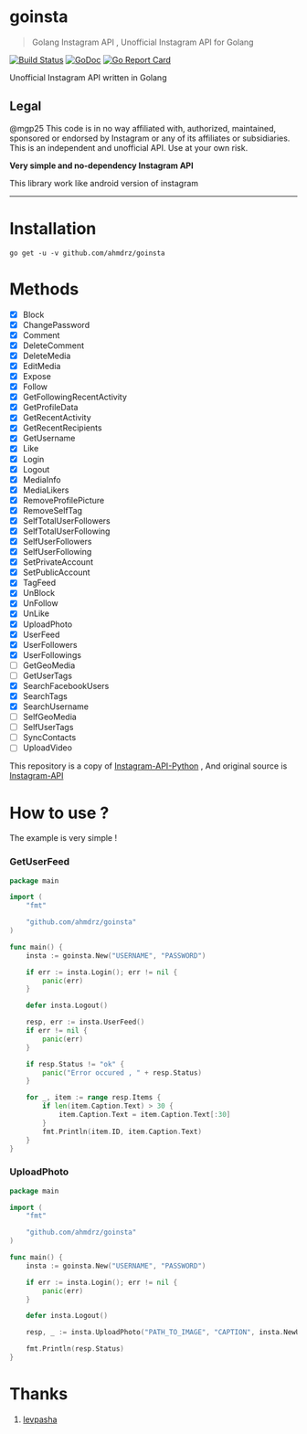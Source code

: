 # goinsta

> Golang Instagram API , Unofficial Instagram API for Golang

[![Build Status](https://travis-ci.org/ahmdrz/goinsta.svg?branch=master)](https://travis-ci.org/ahmdrz/goinsta) [![GoDoc](https://godoc.org/github.com/ahmdrz/goinsta?status.svg)](https://godoc.org/github.com/ahmdrz/goinsta) [![Go Report Card](https://goreportcard.com/badge/github.com/ahmdrz/goinsta)](https://goreportcard.com/report/github.com/ahmdrz/goinsta)

Unofficial Instagram API written in Golang

## Legal

@mgp25
This code is in no way affiliated with, authorized, maintained, sponsored or endorsed by Instagram or any of its affiliates or subsidiaries. This is an independent and unofficial API. Use at your own risk.

**Very simple and no-dependency Instagram API**

This library work like android version of instagram

***

# Installation 

`go get -u -v github.com/ahmdrz/goinsta`

# Methods 

 - [x] Block
 - [x] ChangePassword
 - [x] Comment
 - [x] DeleteComment
 - [x] DeleteMedia
 - [x] EditMedia
 - [x] Expose
 - [x] Follow
 - [x] GetFollowingRecentActivity
 - [x] GetProfileData
 - [x] GetRecentActivity
 - [x] GetRecentRecipients
 - [x] GetUsername
 - [x] Like
 - [x] Login
 - [x] Logout
 - [x] MediaInfo
 - [x] MediaLikers
 - [x] RemoveProfilePicture
 - [x] RemoveSelfTag
 - [x] SelfTotalUserFollowers
 - [x] SelfTotalUserFollowing
 - [x] SelfUserFollowers
 - [x] SelfUserFollowing
 - [x] SetPrivateAccount
 - [x] SetPublicAccount
 - [x] TagFeed
 - [x] UnBlock
 - [x] UnFollow
 - [x] UnLike
 - [x] UploadPhoto 
 - [x] UserFeed
 - [x] UserFollowers
 - [x] UserFollowings
 - [ ] GetGeoMedia
 - [ ] GetUserTags
 - [x] SearchFacebookUsers
 - [x] SearchTags
 - [x] SearchUsername
 - [ ] SelfGeoMedia
 - [ ] SelfUserTags
 - [ ] SyncContacts
 - [ ] UploadVideo

This repository is a copy of [Instagram-API-Python](https://github.com/LevPasha/Instagram-API-python) , And original source is [Instagram-API](https://github.com/mgp25/Instagram-API)

# How to use ?

The example is very simple !

### GetUserFeed

```go
package main

import (
	"fmt"

	"github.com/ahmdrz/goinsta"
)

func main() {
	insta := goinsta.New("USERNAME", "PASSWORD")

	if err := insta.Login(); err != nil {
		panic(err)
	}

	defer insta.Logout()

	resp, err := insta.UserFeed()
	if err != nil {
		panic(err)
	}

	if resp.Status != "ok" {
		panic("Error occured , " + resp.Status)
	}

	for _, item := range resp.Items {
		if len(item.Caption.Text) > 30 {
			item.Caption.Text = item.Caption.Text[:30]
		}
		fmt.Println(item.ID, item.Caption.Text)
	}
}

```

### UploadPhoto

```go
package main

import (
	"fmt"

	"github.com/ahmdrz/goinsta"
)

func main() {
	insta := goinsta.New("USERNAME", "PASSWORD")

	if err := insta.Login(); err != nil {
		panic(err)
	}

	defer insta.Logout()

	resp, _ := insta.UploadPhoto("PATH_TO_IMAGE", "CAPTION", insta.NewUploadID(), 87,goinsta.Filter_Lark) // default quality is 87

	fmt.Println(resp.Status)
}

```

# Thanks

1. [levpasha](https://github.com/LevPasha)
